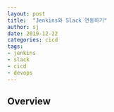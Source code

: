 ```yaml
---
layout: post
title:  "Jenkins와 Slack 연동하기"
author: sj
date: 2019-12-22
categories: cicd
tags:
- jenkins
- slack
- cicd
- devops
---
```


## Overview

